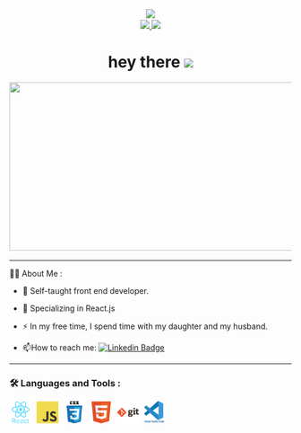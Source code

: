 
<div id="header" align="center">
      <img src="https://media.giphy.com/media/9PhdJO4CMfyfXDCnko/giphy.gif" width="100" />

  <div class="badges">
      <a href="https://www.linkedin.com/in/andja-zelenbaba-464673134/">
      <img src="https://img.shields.io/badge/LinkedIn-blue?style=for-the-badge&logo=linkedin&logoColor=white" />
      </a>
       <a href="https://andjared.github.io/portfolio/">
      <img src="https://img.shields.io/badge/Portfolio-red?style=for-the-badge&logo=portfolio&logoColor=white" />
      </a>
  </div>
    <h1>
      hey there
      <img src="https://media.giphy.com/media/hvRJCLFzcasrR4ia7z/giphy.gif" width="30px"/>
    </h1>
    <div align="center">
  <img src="https://media.giphy.com/media/CuuSHzuc0O166MRfjt/giphy.gif" width="600" height="300"/>
    </div>
</div>

---

:woman_technologist: About Me :

- :telescope: Self-taught front end developer.

- :seedling: Specializing in React.js

- :zap: In my free time, I spend time with my daughter and my husband.

- :mailbox:How to reach me: [![Linkedin Badge](https://img.shields.io/badge/-Andja-blue?style=flat&logo=Linkedin&logoColor=white)](https://www.linkedin.com/in/andja-zelenbaba-464673134/)

---

### :hammer_and_wrench: Languages and Tools :

<div>
    <img src="https://github.com/devicons/devicon/blob/master/icons/react/react-original-wordmark.svg" title="React" alt="React" width="40"       height="40"/>&nbsp;
      <img src="https://github.com/devicons/devicon/blob/master/icons/javascript/javascript-original.svg" title="JavaScript" alt="JavaScript" width="40" height="40"/>&nbsp;
     <img src="https://github.com/devicons/devicon/blob/master/icons/css3/css3-original-wordmark.svg" alt="css3" width="40" height="40" />&nbsp;
    <img src="https://github.com/devicons/devicon/blob/master/icons/html5/html5-original.svg" title="HTML5" alt="HTML" width="40" height="40"/>&nbsp;
    <img src="https://github.com/devicons/devicon/blob/master/icons/git/git-original-wordmark.svg" title="Git" **alt="Git" width="40" height="40"/>&nbsp;
    <img src="https://github.com/devicons/devicon/blob/master/icons/vscode/vscode-original-wordmark.svg" width="40" heigth="40" />&nbsp;
</div>
<!--
**andjared/andjared** is a ✨ _special_ ✨ repository because its `README.md` (this file) appears on your GitHub profile.

Here are some ideas to get you started:

- 🔭 I’m currently working on ...
- 🌱 I’m currently learning ...
- 👯 I’m looking to collaborate on ...
- 🤔 I’m looking for help with ...
- 💬 Ask me about ...
- 📫 How to reach me: ...
- 😄 Pronouns: ...
- ⚡ Fun fact: ...
-->
